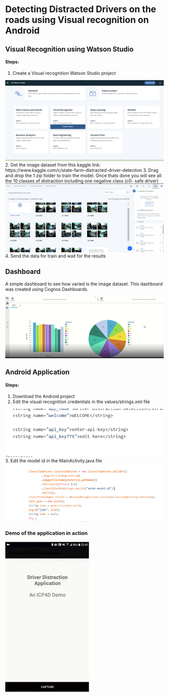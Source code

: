 # Detecting Distracted Drivers on the roads using Visual recognition on Android

## Visual Recognition using Watson Studio 

#### Steps: 

1. Create a Visual recognition Watson Studio project
<img src = "https://github.com/anchalbhalla/detecting-distracted-driver-cloud/blob/master/images-gifs/project.png">
2. Get the image dataset from this kaggle link: https://www.kaggle.com/c/state-farm-distracted-driver-detection
3. Drag and drop the 1 zip folder to train the model. Once thats done you will see all the 10 classes of distraction including one negative class (c0- safe driver) 
<img src = "https://github.com/anchalbhalla/detecting-distracted-driver-cloud/blob/master/images-gifs/visual.png">
4. Send the data for train and wait for the results

## Dashboard 
A simple dashboard to see how varied is the image dataset. This dashboard was created using Cognos Dashboards. 

<img src = "https://github.com/anchalbhalla/detecting-distracted-driver-cloud/blob/master/images-gifs/dashboard.png">

## Android Application 

#### Steps: 
1. Download the Android project 
2. Edit the visual recognition credentials in the values/strings.xml file 
<img src = "https://github.com/anchalbhalla/detecting-distracted-driver-cloud/blob/master/images-gifs/api-key.png">
3. Edit the model id in the MainActivity.java file 
<img src = "https://github.com/anchalbhalla/detecting-distracted-driver-cloud/blob/master/images-gifs/model-id.png"> 

### Demo of the application in action
<img src = "https://github.com/anchalbhalla/detecting-distracted-driver-cloud/blob/master/images-gifs/app-demo.gif">
